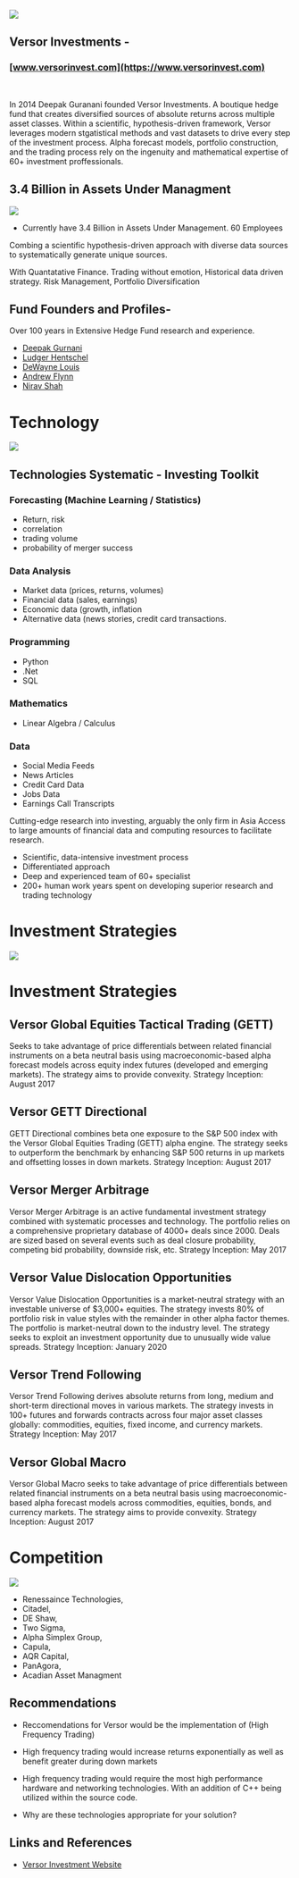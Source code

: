 
<br>
<br>
<br>


![](./images/versor_logo.png)

## Versor Investments - <br>
### [www.versorinvest.com](https://www.versorinvest.com)
<br>

In 2014 Deepak Guranani founded Versor Investments. A boutique hedge fund that creates diversified sources of absolute returns across multiple asset classes. Within a scientific, hypothesis-driven framework, Versor leverages modern stgatistical methods and vast datasets to drive every step of the investment process. Alpha forecast models, portfolio construction, and the trading process rely on the ingenuity and mathematical expertise of 60+ investment proffessionals. 

## 3.4 Billion in Assets Under Managment
![](./images/asset-management-eam.jpg)

* Currently have 3.4 Billion in Assets Under Management. 60 Employees

Combing a scientific hypothesis-driven approach with diverse data sources to systematically generate unique sources.


With Quantatative Finance. Trading without emotion, Historical data driven strategy. Risk Management, Portfolio Diversification

## Fund Founders and Profiles-<br>

Over 100 years in Extensive Hedge Fund research and experience. 

* [Deepak Gurnani](https://www.linkedin.com/in/deepak-gurnani-03551813)<br>
* [Ludger Hentschel](https://www.linkedin.com/in/ludger-hentschel)<br>
* [DeWayne Louis](https://www.linkedin.com/in/dewaynelouis)<br>
* [Andrew Flynn](https://www.linkedin.com/in/andrew-m-flynn-2305b716)<br>
* [Nirav Shah](https://www.linkedin.com/in/nirav-shah-8047b7)

# Technology
![](./images/technology.jpg)
## Technologies Systematic - Investing Toolkit

### Forecasting (Machine Learning / Statistics)
* Return, risk
* correlation 
* trading volume
* probability of merger success

### Data Analysis
* Market data (prices, returns, volumes)
* Financial data (sales, earnings)
* Economic data (growth, inflation	
* Alternative data (news stories, credit card transactions.

### Programming 
* Python
* .Net
* SQL


### Mathematics 
* Linear Algebra / Calculus 


### Data
* Social Media Feeds
* News Articles
* Credit Card Data
* Jobs Data
* Earnings Call Transcripts

Cutting-edge research into investing, arguably the only firm in Asia
Access to large amounts of financial data and computing resources to facilitate research.

* Scientific, data-intensive investment process
* Differentiated approach
* Deep and experienced team of 60+ specialist
* 200+ human work years spent on developing superior research and trading technology

# Investment Strategies
![](./images/invest_strat1.2.jpg)


# Investment Strategies

## Versor Global Equities Tactical Trading (GETT)
Seeks to take advantage of price differentials between related financial instruments on a beta neutral basis using macroeconomic-based alpha forecast models across equity index futures (developed and emerging markets). The strategy aims to provide convexity.
Strategy Inception: August 2017


## Versor GETT Directional
GETT Directional combines beta one exposure to the S&P 500 index with the Versor Global Equities Trading (GETT) alpha engine. The strategy seeks to outperform the benchmark by enhancing S&P 500 returns in up markets and offsetting losses in down markets.
Strategy Inception: August 2017

## Versor Merger Arbitrage
Versor Merger Arbitrage is an active fundamental investment strategy combined with systematic processes and technology. The portfolio relies on a comprehensive proprietary database of 4000+ deals since 2000. Deals are sized based on several events such as deal closure probability, competing bid probability, downside risk, etc.
Strategy Inception: May 2017

## Versor Value Dislocation Opportunities
Versor Value Dislocation Opportunities is a market-neutral strategy with an investable universe of $3,000+ equities. The strategy invests 80% of portfolio risk in value styles with the remainder in other alpha factor themes. The portfolio is market-neutral down to the industry level. The strategy seeks to exploit an investment opportunity due to unusually wide value spreads.
Strategy Inception: January 2020

## Versor Trend Following
Versor Trend Following derives absolute returns from long, medium and short-term directional moves in various markets. The strategy invests in 100+ futures and forwards contracts across four major asset classes globally: commodities, equities, fixed income, and currency markets.
Strategy Inception: May 2017

## Versor Global Macro
Versor Global Macro seeks to take advantage of price differentials between related financial instruments on a beta neutral basis using macroeconomic-based alpha forecast models across commodities, equities, bonds, and currency markets. The strategy aims to provide convexity.
Strategy Inception: August 2017


# Competition
![](./images/rentech.1.1.png/)

* Renessaince Technologies, 
* Citadel, 
* DE Shaw, 
* Two Sigma, 
* Alpha Simplex Group,
* Capula, 
* AQR Capital, 
* PanAgora, 
* Acadian Asset Managment


## Recommendations

*  Reccomendations for Versor would be the implementation of (High Frequency Trading)


* High frequency trading would increase returns exponentially as well as benefit greater during down markets

* High frequency trading would require the most high performance hardware and networking technologies. With an addition of C++ being utilized within the source code.

* Why are these technologies appropriate for your solution?


## Links and References
* [Versor Investment Website](https://www.versorinvest.com)
